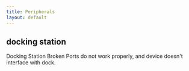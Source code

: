 ```yaml
---
title: Peripherals
layout: default
---
```


## docking station

Docking Station Broken
Ports do not work properly, and device doesn't interface with dock.